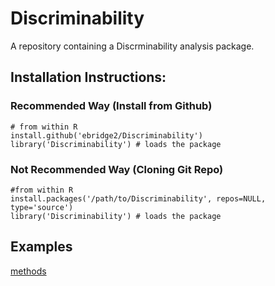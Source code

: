 # Discriminability
A repository containing a Discrminability analysis package.

## Installation Instructions:

### Recommended Way (Install from Github)
    # from within R
    install.github('ebridge2/Discriminability')
    library('Discriminability') # loads the package

### Not Recommended Way (Cloning Git Repo)
    #from within R
    install.packages('/path/to/Discriminability', repos=NULL, type='source')
    library('Discriminability') # loads the package

## Examples
[methods](http://ericwb.me/Discriminability/examples/Spectral_vs_corr_discr_methods.html)
